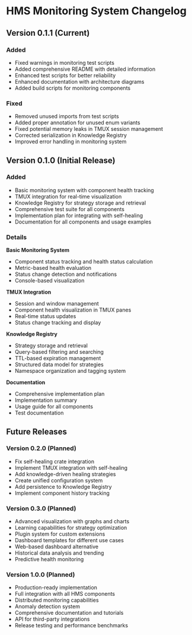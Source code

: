 # HMS Monitoring System Changelog

## Version 0.1.1 (Current)

### Added
- Fixed warnings in monitoring test scripts
- Added comprehensive README with detailed information
- Enhanced test scripts for better reliability
- Enhanced documentation with architecture diagrams
- Added build scripts for monitoring components

### Fixed
- Removed unused imports from test scripts
- Added proper annotation for unused enum variants
- Fixed potential memory leaks in TMUX session management
- Corrected serialization in Knowledge Registry
- Improved error handling in monitoring system

## Version 0.1.0 (Initial Release)

### Added
- Basic monitoring system with component health tracking
- TMUX integration for real-time visualization
- Knowledge Registry for strategy storage and retrieval
- Comprehensive test suite for all components
- Implementation plan for integrating with self-healing
- Documentation for all components and usage examples

### Details

**Basic Monitoring System**
- Component status tracking and health status calculation
- Metric-based health evaluation
- Status change detection and notifications
- Console-based visualization

**TMUX Integration**
- Session and window management
- Component health visualization in TMUX panes
- Real-time status updates
- Status change tracking and display

**Knowledge Registry**
- Strategy storage and retrieval
- Query-based filtering and searching
- TTL-based expiration management
- Structured data model for strategies
- Namespace organization and tagging system

**Documentation**
- Comprehensive implementation plan
- Implementation summary
- Usage guide for all components
- Test documentation

## Future Releases

### Version 0.2.0 (Planned)
- Fix self-healing crate integration
- Implement TMUX integration with self-healing
- Add knowledge-driven healing strategies
- Create unified configuration system
- Add persistence to Knowledge Registry
- Implement component history tracking

### Version 0.3.0 (Planned)
- Advanced visualization with graphs and charts
- Learning capabilities for strategy optimization
- Plugin system for custom extensions
- Dashboard templates for different use cases
- Web-based dashboard alternative
- Historical data analysis and trending
- Predictive health monitoring

### Version 1.0.0 (Planned)
- Production-ready implementation
- Full integration with all HMS components
- Distributed monitoring capabilities
- Anomaly detection system
- Comprehensive documentation and tutorials
- API for third-party integrations
- Release testing and performance benchmarks